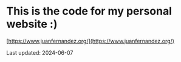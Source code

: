 # This is the code for my personal website :)

[https://www.juanfernandez.org/](https://www.juanfernandez.org/)

Last updated: 2024-06-07